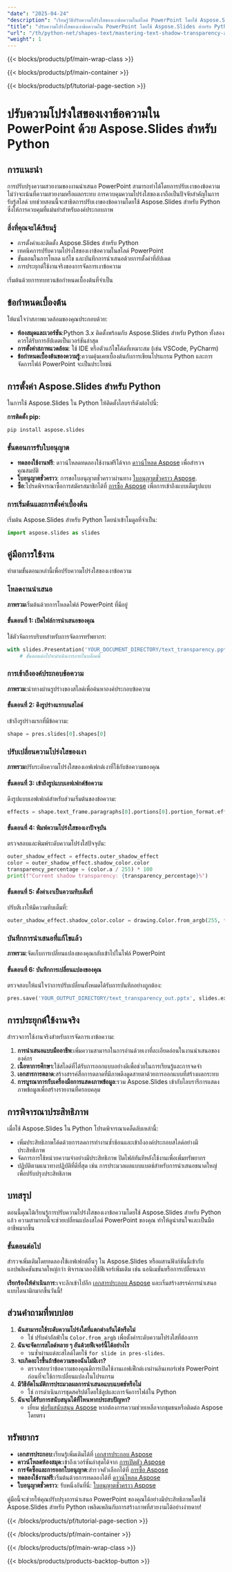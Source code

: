 ```yaml
---
"date": "2025-04-24"
"description": "เรียนรู้วิธีปรับความโปร่งใสของเงาข้อความในสไลด์ PowerPoint โดยใช้ Aspose.Slides สำหรับ Python ปรับปรุงการนำเสนอของคุณด้วยเอฟเฟกต์ภาพที่เป็นมืออาชีพ"
"title": "ปรับความโปร่งใสของเงาข้อความใน PowerPoint โดยใช้ Aspose.Slides สำหรับ Python"
"url": "/th/python-net/shapes-text/mastering-text-shadow-transparency-aspose-slides-python/"
"weight": 1
---
```


{{< blocks/products/pf/main-wrap-class >}}

{{< blocks/products/pf/main-container >}}

{{< blocks/products/pf/tutorial-page-section >}}
# ปรับความโปร่งใสของเงาข้อความใน PowerPoint ด้วย Aspose.Slides สำหรับ Python

## การแนะนำ

การปรับปรุงความสวยงามของงานนำเสนอ PowerPoint สามารถทำได้โดยการปรับเงาของข้อความ ไม่ว่าจะเน้นที่ความสวยงามหรือผลกระทบ การควบคุมความโปร่งใสของเงาถือเป็นปัจจัยสำคัญในการรับรู้สไลด์ บทช่วยสอนนี้จะสาธิตการปรับเงาของข้อความโดยใช้ Aspose.Slides สำหรับ Python ซึ่งให้การควบคุมที่แม่นยำสำหรับองค์ประกอบภาพ

### สิ่งที่คุณจะได้เรียนรู้
- การตั้งค่าและติดตั้ง Aspose.Slides สำหรับ Python
- เทคนิคการปรับความโปร่งใสของเงาข้อความในสไลด์ PowerPoint
- ขั้นตอนในการโหลด แก้ไข และบันทึกการนำเสนอด้วยการตั้งค่าที่อัปเดต
- การประยุกต์ใช้งานจริงของการจัดการเงาข้อความ

เริ่มต้นด้วยการทบทวนข้อกำหนดเบื้องต้นที่จำเป็น

## ข้อกำหนดเบื้องต้น

ให้แน่ใจว่าสภาพแวดล้อมของคุณประกอบด้วย:
- **ห้องสมุดและเวอร์ชัน**:Python 3.x ติดตั้งพร้อมกับ Aspose.Slides สำหรับ Python ทั้งสองควรได้รับการอัปเดตเป็นเวอร์ชันล่าสุด
- **การตั้งค่าสภาพแวดล้อม**: ใช้ IDE หรือตัวแก้ไขโค้ดที่เหมาะสม (เช่น VSCode, PyCharm)
- **ข้อกำหนดเบื้องต้นของความรู้**:ความคุ้นเคยเบื้องต้นกับการเขียนโปรแกรม Python และการจัดการไฟล์ PowerPoint จะเป็นประโยชน์

## การตั้งค่า Aspose.Slides สำหรับ Python

ในการใช้ Aspose.Slides ใน Python ให้ติดตั้งไลบรารีดังต่อไปนี้:

**การติดตั้ง pip:**
```bash
pip install aspose.slides
```

### ขั้นตอนการรับใบอนุญาต
- **ทดลองใช้งานฟรี**: ดาวน์โหลดทดลองใช้งานฟรีได้จาก [ดาวน์โหลด Aspose](https://releases.aspose.com/slides/python-net/) เพื่อสำรวจคุณสมบัติ
- **ใบอนุญาตชั่วคราว**: การขอใบอนุญาตชั่วคราวผ่านทาง [ใบอนุญาตชั่วคราว Aspose](https://purchase-aspose.com/temporary-license/).
- **ซื้อ**:โปรดพิจารณาซื้อการสมัครสมาชิกได้ที่ [การซื้อ Aspose](https://purchase.aspose.com/buy) เพื่อการเข้าถึงแบบเต็มรูปแบบ

### การเริ่มต้นและการตั้งค่าเบื้องต้น

เริ่มต้น Aspose.Slides สำหรับ Python โดยนำเข้าโมดูลที่จำเป็น:
```python
import aspose.slides as slides
```

## คู่มือการใช้งาน

ทำตามขั้นตอนเหล่านี้เพื่อปรับความโปร่งใสของเงาข้อความ

### โหลดงานนำเสนอ
**ภาพรวม**เริ่มต้นด้วยการโหลดไฟล์ PowerPoint ที่มีอยู่

#### ขั้นตอนที่ 1: เปิดไฟล์การนำเสนอของคุณ
ใช้ตัวจัดการบริบทสำหรับการจัดการทรัพยากร:
```python
with slides.Presentation('YOUR_DOCUMENT_DIRECTORY/text_transparency.pptx') as pres:
    # ขั้นตอนต่อไปจะดำเนินการภายในบล็อคนี้
```

### การเข้าถึงองค์ประกอบข้อความ
**ภาพรวม**:นำทางผ่านรูปร่างของสไลด์เพื่อค้นหาองค์ประกอบข้อความ

#### ขั้นตอนที่ 2: ดึงรูปร่างแรกบนสไลด์
เข้าถึงรูปร่างแรกที่มีข้อความ:
```python
shape = pres.slides[0].shapes[0]
```

### ปรับเปลี่ยนความโปร่งใสของเงา
**ภาพรวม**ปรับระดับความโปร่งใสของเอฟเฟกต์เงาที่ใช้กับข้อความของคุณ

#### ขั้นตอนที่ 3: เข้าถึงรูปแบบเอฟเฟกต์ข้อความ
ดึงรูปแบบเอฟเฟกต์สำหรับส่วนเริ่มต้นของข้อความ:
```python
effects = shape.text_frame.paragraphs[0].portions[0].portion_format.effect_format
```

#### ขั้นตอนที่ 4: พิมพ์ความโปร่งใสของเงาปัจจุบัน
ตรวจสอบและพิมพ์ระดับความโปร่งใสปัจจุบัน:
```python
outer_shadow_effect = effects.outer_shadow_effect
color = outer_shadow_effect.shadow_color.color
transparency_percentage = (color.a / 255) * 100
print(f"Current shadow transparency: {transparency_percentage}%")
```

#### ขั้นตอนที่ 5: ตั้งค่าเงาเป็นความทึบเต็มที่
ปรับสีเงาให้มีความทึบเต็มที่:
```python
outer_shadow_effect.shadow_color.color = drawing.Color.from_argb(255, *color)
```

### บันทึกการนำเสนอที่แก้ไขแล้ว
**ภาพรวม**:จัดเก็บการเปลี่ยนแปลงของคุณกลับเข้าไปในไฟล์ PowerPoint

#### ขั้นตอนที่ 6: บันทึกการเปลี่ยนแปลงของคุณ
ตรวจสอบให้แน่ใจว่าการปรับเปลี่ยนทั้งหมดได้รับการบันทึกอย่างถูกต้อง:
```python
pres.save('YOUR_OUTPUT_DIRECTORY/text_transparency_out.pptx', slides.export.SaveFormat.PPTX)
```

## การประยุกต์ใช้งานจริง
สำรวจการใช้งานจริงสำหรับการจัดการเงาข้อความ:
1. **การนำเสนอแบบมืออาชีพ**:เพิ่มความสามารถในการอ่านด้วยเงาที่ละเอียดอ่อนในงานนำเสนอขององค์กร
2. **เนื้อหาการศึกษา**:ใช้สไลด์ที่ได้รับการออกแบบอย่างดีเพื่อช่วยในการเรียนรู้และการจดจำ
3. **เอกสารการตลาด**:สร้างสรรค์สื่อการตลาดที่มีภาพดึงดูดสายตาด้วยการออกแบบที่สร้างผลกระทบ
4. **การบูรณาการกับเครื่องมือการแสดงภาพข้อมูล**:รวม Aspose.Slides เข้ากับไลบรารีการแสดงภาพข้อมูลเพื่อสร้างรายงานที่ครอบคลุม

## การพิจารณาประสิทธิภาพ
เมื่อใช้ Aspose.Slides ใน Python โปรดพิจารณาเคล็ดลับเหล่านี้:
- เพิ่มประสิทธิภาพโค้ดด้วยการลดการทำงานซ้ำซ้อนและเข้าถึงองค์ประกอบสไลด์อย่างมีประสิทธิภาพ
- จัดการการใช้หน่วยความจำอย่างมีประสิทธิภาพ ปิดไฟล์ทันทีหลังใช้งานเพื่อเพิ่มทรัพยากร
- ปฏิบัติตามแนวทางปฏิบัติที่ดีที่สุด เช่น การประมวลผลแบบแบตช์สำหรับการนำเสนอขนาดใหญ่เพื่อปรับปรุงประสิทธิภาพ

## บทสรุป
ตอนนี้คุณได้เรียนรู้การปรับความโปร่งใสของเงาข้อความโดยใช้ Aspose.Slides สำหรับ Python แล้ว ความสามารถนี้จะช่วยเปลี่ยนแปลงสไลด์ PowerPoint ของคุณ ทำให้ดูน่าสนใจและเป็นมืออาชีพมากขึ้น

### ขั้นตอนต่อไป
สำรวจเพิ่มเติมโดยทดลองใช้เอฟเฟกต์อื่นๆ ใน Aspose.Slides หรือผสานฟังก์ชันนี้เข้ากับแอปพลิเคชันขนาดใหญ่กว่า พิจารณาลองใช้ฟีเจอร์เพิ่มเติม เช่น แอนิเมชันหรือการเปลี่ยนฉาก

**เรียกร้องให้ดำเนินการ**:เจาะลึกเข้าไปอีก [เอกสารประกอบ Aspose](https://reference.aspose.com/slides/python-net/) และเริ่มสร้างสรรค์การนำเสนอแบบไดนามิกมากขึ้นวันนี้!

## ส่วนคำถามที่พบบ่อย
1. **ฉันสามารถใช้ระดับความโปร่งใสที่แตกต่างกันได้หรือไม่**
   - ใช่ ปรับค่าอัลฟ่าใน `Color.from_argb` เพื่อตั้งค่าระดับความโปร่งใสที่ต้องการ
2. **ฉันจะจัดการสไลด์หลาย ๆ อันด้วยฟีเจอร์นี้ได้อย่างไร**
   - วนซ้ำผ่านแต่ละสไลด์โดยใช้ `for slide in pres-slides`.
3. **จะเกิดอะไรขึ้นถ้าข้อความของฉันไม่มีเงา?**
   - ตรวจสอบว่าข้อความของคุณมีการเปิดใช้งานเอฟเฟ็กต์เงาผ่านอินเทอร์เฟซ PowerPoint ก่อนที่จะใช้การเปลี่ยนแปลงในโปรแกรม
4. **มีวิธีอัตโนมัติการประมวลผลการนำเสนอแบบแบตช์หรือไม่**
   - ใช่ การดำเนินการชุดสคริปต์โดยใช้ลูปและการจัดการไฟล์ใน Python
5. **ฉันจะได้รับการสนับสนุนได้ที่ไหนหากประสบปัญหา?**
   - เยี่ยม [ฟอรั่มสนับสนุน Aspose](https://forum.aspose.com/c/slides/11) หากต้องการความช่วยเหลือจากชุมชนหรือติดต่อ Aspose โดยตรง

## ทรัพยากร
- **เอกสารประกอบ**:เรียนรู้เพิ่มเติมได้ที่ [เอกสารประกอบ Aspose](https://reference.aspose.com/slides/python-net/)
- **ดาวน์โหลดห้องสมุด**:เข้าถึงเวอร์ชันล่าสุดได้จาก [การเปิดตัว Aspose](https://releases.aspose.com/slides/python-net/)
- **การจัดซื้อและการออกใบอนุญาต**:สำรวจตัวเลือกได้ที่ [การซื้อ Aspose](https://purchase.aspose.com/buy)
- **ทดลองใช้งานฟรี**:เริ่มต้นด้วยการทดลองได้ที่ [ดาวน์โหลด Aspose](https://releases.aspose.com/slides/python-net/)
- **ใบอนุญาตชั่วคราว**: รับหนึ่งอันที่นี่: [ใบอนุญาตชั่วคราว Aspose](https://purchase.aspose.com/temporary-license/)

คู่มือนี้จะช่วยให้คุณปรับปรุงการนำเสนอ PowerPoint ของคุณได้อย่างมีประสิทธิภาพโดยใช้ Aspose.Slides สำหรับ Python เพลิดเพลินกับการสร้างภาพที่สวยงามได้อย่างง่ายดาย!

{{< /blocks/products/pf/tutorial-page-section >}}

{{< /blocks/products/pf/main-container >}}

{{< /blocks/products/pf/main-wrap-class >}}

{{< blocks/products/products-backtop-button >}}